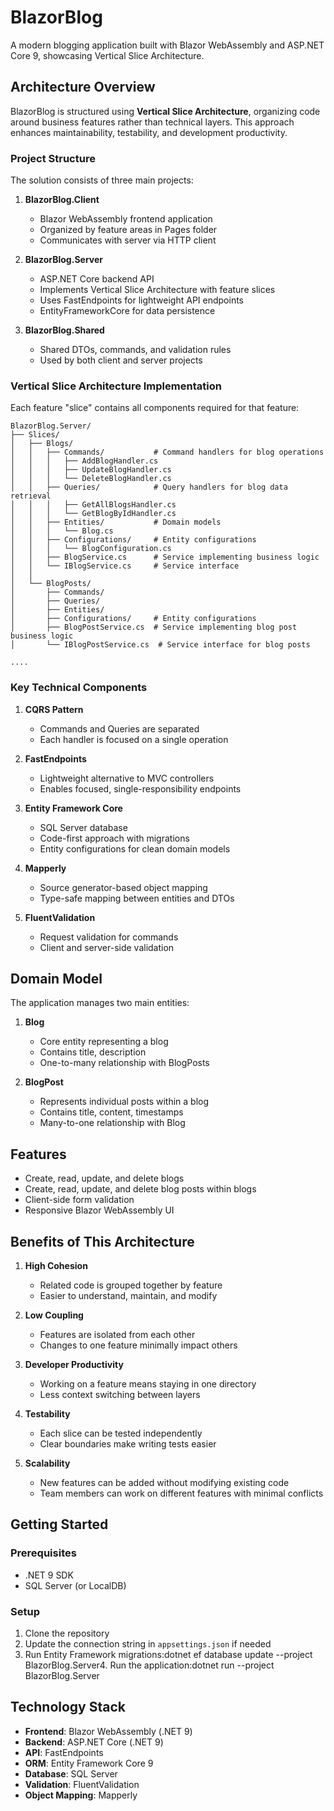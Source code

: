 ﻿# BlazorBlog

A modern blogging application built with Blazor WebAssembly and ASP.NET Core 9, showcasing Vertical Slice Architecture.

## Architecture Overview

BlazorBlog is structured using **Vertical Slice Architecture**, organizing code around business features rather than technical layers. This approach enhances maintainability, testability, and development productivity.

### Project Structure

The solution consists of three main projects:

1. **BlazorBlog.Client**
   - Blazor WebAssembly frontend application
   - Organized by feature areas in Pages folder
   - Communicates with server via HTTP client

2. **BlazorBlog.Server**
   - ASP.NET Core backend API
   - Implements Vertical Slice Architecture with feature slices
   - Uses FastEndpoints for lightweight API endpoints
   - EntityFrameworkCore for data persistence

3. **BlazorBlog.Shared**
   - Shared DTOs, commands, and validation rules
   - Used by both client and server projects

### Vertical Slice Architecture Implementation

Each feature "slice" contains all components required for that feature:
``` Structure View
BlazorBlog.Server/
├── Slices/
│   ├── Blogs/
│   │   ├── Commands/           # Command handlers for blog operations
│   │   │   ├── AddBlogHandler.cs
│   │   │   ├── UpdateBlogHandler.cs
│   │   │   └── DeleteBlogHandler.cs
│   │   ├── Queries/            # Query handlers for blog data retrieval
│   │   │   ├── GetAllBlogsHandler.cs
│   │   │   └── GetBlogByIdHandler.cs
│   │   ├── Entities/           # Domain models
│   │   │   └── Blog.cs
│   │   ├── Configurations/     # Entity configurations
│   │   │   └── BlogConfiguration.cs
│   │   ├── BlogService.cs      # Service implementing business logic
│   │   └── IBlogService.cs     # Service interface
│   │
│   └── BlogPosts/
│       ├── Commands/
│       ├── Queries/
│       ├── Entities/
│       ├── Configurations/     # Entity configurations
│       ├── BlogPostService.cs  # Service implementing blog post business logic
│       └── IBlogPostService.cs  # Service interface for blog posts

....
```
### Key Technical Components

1. **CQRS Pattern**
   - Commands and Queries are separated
   - Each handler is focused on a single operation

2. **FastEndpoints**
   - Lightweight alternative to MVC controllers
   - Enables focused, single-responsibility endpoints

3. **Entity Framework Core**
   - SQL Server database
   - Code-first approach with migrations
   - Entity configurations for clean domain models

4. **Mapperly**
   - Source generator-based object mapping
   - Type-safe mapping between entities and DTOs

5. **FluentValidation**
   - Request validation for commands
   - Client and server-side validation

## Domain Model

The application manages two main entities:

1. **Blog**
   - Core entity representing a blog
   - Contains title, description
   - One-to-many relationship with BlogPosts

2. **BlogPost**
   - Represents individual posts within a blog
   - Contains title, content, timestamps
   - Many-to-one relationship with Blog

## Features

- Create, read, update, and delete blogs
- Create, read, update, and delete blog posts within blogs
- Client-side form validation
- Responsive Blazor WebAssembly UI

## Benefits of This Architecture

1. **High Cohesion**
   - Related code is grouped together by feature
   - Easier to understand, maintain, and modify

2. **Low Coupling**
   - Features are isolated from each other
   - Changes to one feature minimally impact others

3. **Developer Productivity**
   - Working on a feature means staying in one directory
   - Less context switching between layers

4. **Testability**
   - Each slice can be tested independently
   - Clear boundaries make writing tests easier

5. **Scalability**
   - New features can be added without modifying existing code
   - Team members can work on different features with minimal conflicts

## Getting Started

### Prerequisites
- .NET 9 SDK
- SQL Server (or LocalDB)

### Setup
1. Clone the repository
2. Update the connection string in `appsettings.json` if needed
3. Run Entity Framework migrations:dotnet ef database update --project BlazorBlog.Server4. Run the application:dotnet run --project BlazorBlog.Server
## Technology Stack

- **Frontend**: Blazor WebAssembly (.NET 9)
- **Backend**: ASP.NET Core (.NET 9)
- **API**: FastEndpoints
- **ORM**: Entity Framework Core 9
- **Database**: SQL Server
- **Validation**: FluentValidation
- **Object Mapping**: Mapperly
